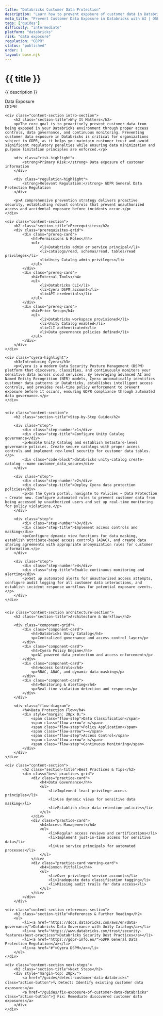 ```yaml
---
title: "Databricks Customer Data Protection"
description: "Learn how to prevent exposure of customer data in Databricks environments. Follow step-by-step guidance for GDPR compliance."
meta_title: "Prevent Customer Data Exposure in Databricks with AI | DSPM Guide"
tags: ["guides"]
difficulty: "intermediate"
platform: "databricks"
risk: "data exposure"
regulation: "GDPR"
status: "published"
order: 1
layout: base.njk
---
```


<div class="container">
    <div class="header">
        <h1>{{ title }}</h1>
        <p>{{ description }}</p>
        <div class="badge">Data Exposure</div>
        <div class="badge regulation">GDPR</div>
    </div>

    <div class="content-section intro-section">
        <h2 class="section-title">Why It Matters</h2>
        <p>The core goal is to proactively prevent customer data from being exposed in your Databricks environment through proper access controls, data governance, and continuous monitoring. Preventing customer data exposure in Databricks is critical for organizations subject to GDPR, as it helps you maintain customer trust and avoid significant regulatory penalties while ensuring data minimization and purpose limitation principles are enforced.</p>
        
        <div class="risk-highlight">
            <strong>Primary Risk:</strong> Data exposure of customer information
        </div>
        
        <div class="regulation-highlight">
            <strong>Relevant Regulation:</strong> GDPR General Data Protection Regulation
        </div>
        
        <p>A comprehensive prevention strategy delivers proactive security, establishing robust controls that prevent unauthorized access and accidental exposure before incidents occur.</p>
    </div>

    <div class="content-section">
        <h2 class="section-title">Prerequisites</h2>
        <div class="prerequisites-grid">
            <div class="prereq-card">
                <h4>Permissions & Roles</h4>
                <ul>
                    <li>Databricks admin or service principal</li>
                    <li>catalogs/read, schemas/read, tables/read privileges</li>
                    <li>Unity Catalog admin privileges</li>
                </ul>
            </div>
            <div class="prereq-card">
                <h4>External Tools</h4>
                <ul>
                    <li>Databricks CLI</li>
                    <li>Cyera DSPM account</li>
                    <li>API credentials</li>
                </ul>
            </div>
            <div class="prereq-card">
                <h4>Prior Setup</h4>
                <ul>
                    <li>Databricks workspace provisioned</li>
                    <li>Unity Catalog enabled</li>
                    <li>CLI authenticated</li>
                    <li>Data governance policies defined</li>
                </ul>
            </div>
        </div>
    </div>
	
    <div class="cyera-highlight">
        <h3>Introducing Cyera</h3>
        <p>Cyera is a modern Data Security Posture Management (DSPM) platform that discovers, classifies, and continuously monitors your sensitive data across cloud services. By leveraging advanced AI and Named Entity Recognition (NER) models, Cyera automatically identifies customer data patterns in Databricks, establishes intelligent access controls, and provides real-time policy enforcement to prevent exposure before it occurs, ensuring GDPR compliance through automated data governance.</p>
    </div>
	

    <div class="content-section">
        <h2 class="section-title">Step-by-Step Guide</h2>
        
        <div class="step">
            <div class="step-number">1</div>
            <div class="step-title">Configure Unity Catalog governance</div>
            <p>Enable Unity Catalog and establish metastore-level governance policies. Create secure catalogs with proper access controls and implement row-level security for customer data tables.</p>
            <div class="code-block">databricks unity-catalog create-catalog --name customer_data_secure</div>
        </div>

        <div class="step">
            <div class="step-number">2</div>
            <div class="step-title">Deploy Cyera data protection policies</div>
            <p>In the Cyera portal, navigate to Policies → Data Protection → Create new. Configure automated rules to prevent customer data from being accessed by unauthorized users and set up real-time monitoring for policy violations.</p>
        </div>

        <div class="step">
            <div class="step-number">3</div>
            <div class="step-title">Implement access controls and masking</div>
            <p>Configure dynamic view functions for data masking, establish attribute-based access controls (ABAC), and create data sharing agreements with appropriate anonymization rules for customer information.</p>
        </div>

        <div class="step">
            <div class="step-number">4</div>
            <div class="step-title">Enable continuous monitoring and alerting</div>
            <p>Set up automated alerts for unauthorized access attempts, configure audit logging for all customer data interactions, and establish incident response workflows for potential exposure events.</p>
        </div>
    </div>


    <div class="content-section architecture-section">
        <h2 class="section-title">Architecture & Workflow</h2>
        
        <div class="component-grid">
            <div class="component-card">
                <h4>Databricks Unity Catalog</h4>
                <p>Centralized governance and access control layer</p>
            </div>
            <div class="component-card">
                <h4>Cyera Policy Engine</h4>
                <p>AI-powered data protection and access enforcement</p>
            </div>
            <div class="component-card">
                <h4>Access Controls</h4>
                <p>RBAC, ABAC, and dynamic data masking</p>
            </div>
            <div class="component-card">
                <h4>Monitoring & Alerting</h4>
                <p>Real-time violation detection and response</p>
            </div>
        </div>

        <div class="flow-diagram">
            <h4>Data Protection Flow</h4>
            <div style="margin: 20px 0;">
                <span class="flow-step">Data Classification</span>
                <span class="flow-arrow">→</span>
                <span class="flow-step">Policy Application</span>
                <span class="flow-arrow">→</span>
                <span class="flow-step">Access Control</span>
                <span class="flow-arrow">→</span>
                <span class="flow-step">Continuous Monitoring</span>
            </div>
        </div>
    </div>

	<div class="content-section">
	        <h2 class="section-title">Best Practices & Tips</h2>
	        <div class="best-practices-grid">
	            <div class="practice-card">
	                <h4>Data Governance</h4>
	                <ul>
	                    <li>Implement least privilege access principles</li>
	                    <li>Use dynamic views for sensitive data masking</li>
	                    <li>Establish clear data retention policies</li>
	                </ul>
	            </div>
	            <div class="practice-card">
	                <h4>Access Management</h4>
	                <ul>
	                    <li>Regular access reviews and certifications</li>
	                    <li>Implement just-in-time access for sensitive data</li>
	                    <li>Use service principals for automated processes</li>
	                </ul>
	            </div>
	            <div class="practice-card warning-card">
	                <h4>Common Pitfalls</h4>
	                <ul>
	                    <li>Over-privileged service accounts</li>
	                    <li>Inadequate data classification tagging</li>
	                    <li>Missing audit trails for data access</li>
	                </ul>
	            </div>
	        </div>
	    </div>

    <div class="content-section references-section">
        <h2 class="section-title">References & Further Reading</h2>
        <ul>
            <li><a href="https://docs.databricks.com/aws/en/data-governance/">Databricks Data Governance with Unity Catalog</a></li>
            <li><a href="https://www.databricks.com/trust/security-features/best-practices">Databricks Security Best Practices</a></li>
            <li><a href="https://gdpr-info.eu/">GDPR General Data Protection Regulation</a></li>
            <li><a href="#">Cyera DSPM</a></li>
        </ul>
    </div>

    <div class="content-section next-steps">
        <h2 class="section-title">Next Steps</h2>
        <div style="margin-top: 20px;">
            <a href="/guides/detect-customer-data-databricks" class="action-button">🔍 Detect: Identify existing customer data exposures</a>
            <a href="/guides/fix-exposure-of-customer-data-databricks" class="action-button">🔧 Fix: Remediate discovered customer data exposures</a>
        </div>
    </div>
</div>